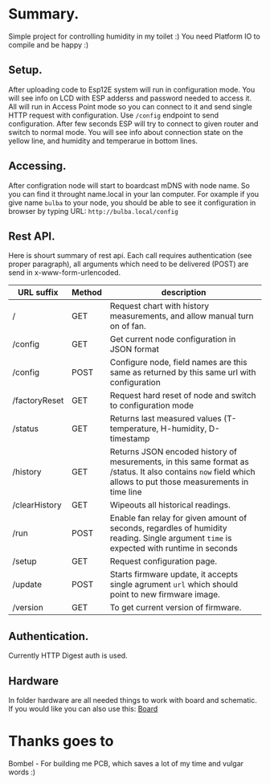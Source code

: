 # Summary.
Simple project for controlling humidity in my toilet :)
You need Platform IO to compile and be happy :)

## Setup.
After uploading code to Esp12E system will run in configuration mode. You will see info on LCD with ESP adderss and password needed to access it. All will run in Access Point mode so you can connect to it and send single HTTP request with configuration. Use ```/config``` endpoint to send configuration. After few seconds ESP will try to connect to given router and switch to normal mode. You will see info about connection state on the yellow line, and humidity and temperarue in bottom lines.

## Accessing.
After configration node will start to boardcast mDNS with node name. So you can find it throught name.local in your lan computer. For oxample if you give name ```bulba``` to your node, you should be able to see it configuration in browser by typing URL: ```http://bulba.local/config```

## Rest API.
Here is shourt summary of rest api. Each call requires authentication (see proper paragraph), all arguments which need to be delivered (POST) are send in x-www-form-urlencoded.

| URL suffix    | Method | description |
| ------------- | ------ | ----------- |
| /             | GET    | Request chart with history measurements, and allow manual turn on of fan. |
| /config       | GET    | Get current node configuration in JSON format|
| /config       | POST   | Configure node, field names are this same as returned by this same url with configuration |
| /factoryReset | GET    | Request hard reset of node and switch to configuration mode|
| /status       | GET    | Returns last measured values (T-temperature, H-humidity, D-timestamp |
| /history      | GET    | Returns JSON encoded history of mesurements, in this same format as /status. It also contains ```now``` field which allows to put those measurements in time line |
| /clearHistory | GET    | Wipeouts all historical readings. |
| /run          | POST   | Enable fan relay for given amount of seconds, regardles of humidity reading. Single argument ```time``` is expected with runtime in seconds |
| /setup        | GET    | Request configuration page. |
| /update       | POST   | Starts firmware update, it accepts single agrument ```url``` which should point to new firmware image. |
| /version      | GET    | To get current version of firmware. |

## Authentication.
Currently HTTP Digest auth is used.

## Hardware
In folder hardware are all needed things to work with board and schematic. If you would like you can also use this: 
[Board](https://oshpark.com/shared_projects/PgFfqdfC)

# Thanks goes to

Bombel - For building me PCB, which saves a lot of my time and vulgar words :)

